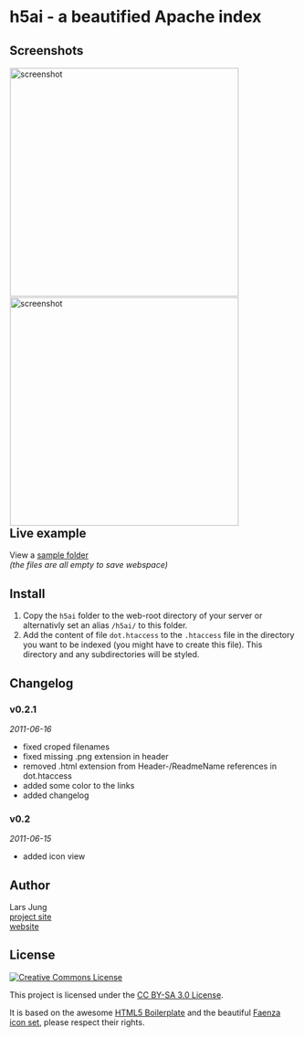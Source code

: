 h5ai - a beautified Apache index
================================

Screenshots
-----------

<a style="float: left; margin-right: 16px; border: 1px solid #eee" href="http://repo.larsjung.de/screens/h5ai-v0.2.1-details.png">
	<img
		width="400px"
		src="http://repo.larsjung.de/screens/h5ai-v0.2.1-details.png"
		alt="screenshot"
		title="screenshot"
	/>
</a>
<a style="float: left; border: 1px solid #eee" href="http://repo.larsjung.de/screens/h5ai-v0.2.1-icons.png">
	<img
		width="400"
		src="http://repo.larsjung.de/screens/h5ai-v0.2.1-icons.png"
		alt="screenshot"
		title="screenshot"
	/>
</a>
<div style="clear: both"/>


Live example
------------

View a [sample folder](http://repo.larsjung.de/h5ai-sample)  
*(the files are all empty to save webspace)*


Install
-------

1. Copy the `h5ai` folder to the web-root directory of your server or alternativly set an alias `/h5ai/` to
   this folder.
2. Add the content of file `dot.htaccess` to the `.htaccess` file in the directory
   you want to be indexed (you might have to create this file). This directory and any subdirectories will be
   styled.


Changelog
---------

### v0.2.1
*2011-06-16*

* fixed croped filenames
* fixed missing .png extension in header
* removed .html extension from Header-/ReadmeName references in dot.htaccess
* added some color to the links
* added changelog

### v0.2
*2011-06-15*

* added icon view


Author
------

Lars Jung  
[project site](http://github.com/larrrs/h5ai)  
[website](http://larsjung.de)


License
-------

<a rel="license" href="http://creativecommons.org/licenses/by-sa/3.0/"><img alt="Creative Commons License" style="border-width:0" src="http://i.creativecommons.org/l/by-sa/3.0/88x31.png" /></a>

This project is licensed under the [CC BY-SA 3.0 License](http://creativecommons.org/licenses/by-sa/3.0/).


It is based on the awesome [HTML5 Boilerplate](http://html5boilerplate.com) and the beautiful
[Faenza icon set](http://tiheum.deviantart.com/art/Faenza-Icons-173323228), please respect their rights.


